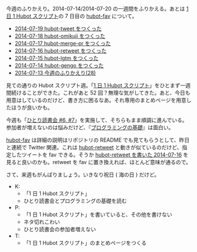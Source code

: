 今週のふりかえり。2014-07-14/2014-07-20 の一週間をふりかえる。あとは [1 日 1 Hubot スクリプト][hubot-script-per-day]の 7 日目の [hubot-fav][bouzuya/hubot-fav] について。

- [2014-07-19 hubot-tweet をつくった][2014-07-19]
- [2014-07-18 hubot-omikuji をつくった][2014-07-18]
- [2014-07-17 hubot-merge-pr をつくった][2014-07-17]
- [2014-07-16 hubot-retweet をつくった][2014-07-16]
- [2014-07-15 hubot-lgtm をつくった][2014-07-15]
- [2014-07-14 hubot-gengo をつくった][2014-07-14]
- [2014-07-13 今週のふりかえり(28)][2014-07-13]

見ての通りの Hubot スクリプト週。「[1 日 1 Hubot スクリプト][hubot-script-per-day]」をひとまず一週間続けることができた。これがあと 52 回？無理な気がしてきた。あと、今日も用意はしているのだけど、書き方に困るなあ。それ専用のまとめページを用意したほうが良いかも。

今週も「[ひとり読書会 #6, #7][hitoridokusho]」を実施して、そちらもまま順調に進んでいる。参加者が増えないのは悩みだけど、『[プログラミングの基礎][isbn:4781911609]』は面白い。

[hubot-fav][bouzuya/hubot-fav] は詳細の説明はリポジトリの README でも見てもらうとして、昨日と連続で Twitter 関連。これは [hubot-retweet][bouzuya/hubot-retweet] と動きが似ているのだけど、指定したツイートを fav できる。そうか [hubot-retweet を書いた 2014-07-16][2014-07-16] を見ると良いのかも。retweet を fav に置き換えれば、ほとんど意味が通るので。

さて、来週もがんばりましょう。いきなり祝日 ( 海の日 ) だけど。

- K:
  - 「1 日 1 Hubot スクリプト」
  - ひとり読書会とプログラミングの基礎を読む
- P:
  - 「1 日 1 Hubot スクリプト」を書いていると、その他を書けない
  - ネタ切れこわい
  - ひとり読書会の参加者増えない
- T:
  - 「1 日 1 Hubot スクリプト」のまとめページをつくる

[2014-07-19]: https://blog.bouzuya.net/2014/07/19/
[2014-07-18]: https://blog.bouzuya.net/2014/07/18/
[2014-07-17]: https://blog.bouzuya.net/2014/07/17/
[2014-07-16]: https://blog.bouzuya.net/2014/07/16/
[2014-07-15]: https://blog.bouzuya.net/2014/07/15/
[2014-07-14]: https://blog.bouzuya.net/2014/07/14/
[2014-07-13]: https://blog.bouzuya.net/2014/07/13/

[bouzuya/hubot-fav]: https://github.com/bouzuya/hubot-fav
[bouzuya/hubot-retweet]: https://github.com/bouzuya/hubot-retweet
[hubot-script-per-day]: https://blog.bouzuya.net/posts?tags=hubot-script-per-day
[hitoridokusho]: https://github.com/hitoridokusho/hitoridokusho/wiki
[isbn:4781911609]: http://www.amazon.co.jp/dp/4781911609
